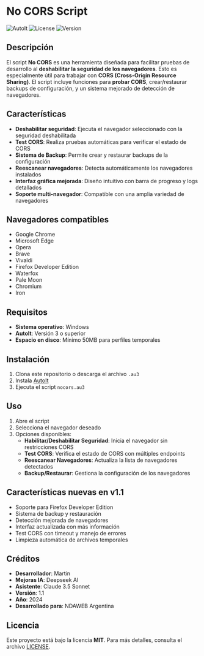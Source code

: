 # No CORS Script

![AutoIt](https://img.shields.io/badge/AutoIt-Script-blue) ![License](https://img.shields.io/badge/License-MIT-green) ![Version](https://img.shields.io/badge/Version-1.1-orange)

## Descripción

El script **No CORS** es una herramienta diseñada para facilitar pruebas de desarrollo al **deshabilitar la seguridad de los navegadores**. Esto es especialmente útil para trabajar con **CORS (Cross-Origin Resource Sharing)**. El script incluye funciones para **probar CORS**, crear/restaurar backups de configuración, y un sistema mejorado de detección de navegadores.

## Características

- **Deshabilitar seguridad**: Ejecuta el navegador seleccionado con la seguridad deshabilitada
- **Test CORS**: Realiza pruebas automáticas para verificar el estado de CORS
- **Sistema de Backup**: Permite crear y restaurar backups de la configuración
- **Reescanear navegadores**: Detecta automáticamente los navegadores instalados
- **Interfaz gráfica mejorada**: Diseño intuitivo con barra de progreso y logs detallados
- **Soporte multi-navegador**: Compatible con una amplia variedad de navegadores

## Navegadores compatibles

- Google Chrome
- Microsoft Edge
- Opera
- Brave
- Vivaldi
- Firefox Developer Edition
- Waterfox
- Pale Moon
- Chromium
- Iron

## Requisitos

- **Sistema operativo**: Windows
- **AutoIt**: Versión 3 o superior
- **Espacio en disco**: Mínimo 50MB para perfiles temporales

## Instalación

1. Clona este repositorio o descarga el archivo `.au3`
2. Instala [AutoIt](https://www.autoitscript.com/site/autoit/downloads/)
3. Ejecuta el script `nocors.au3`

## Uso

1. Abre el script
2. Selecciona el navegador deseado
3. Opciones disponibles:
   - **Habilitar/Deshabilitar Seguridad**: Inicia el navegador sin restricciones CORS
   - **Test CORS**: Verifica el estado de CORS con múltiples endpoints
   - **Reescanear Navegadores**: Actualiza la lista de navegadores detectados
   - **Backup/Restaurar**: Gestiona la configuración de los navegadores

## Características nuevas en v1.1

- Soporte para Firefox Developer Edition
- Sistema de backup y restauración
- Detección mejorada de navegadores
- Interfaz actualizada con más información
- Test CORS con timeout y manejo de errores
- Limpieza automática de archivos temporales

## Créditos

- **Desarrollador**: Martin
- **Mejoras IA**: Deepseek AI
- **Asistente**: Claude 3.5 Sonnet
- **Versión**: 1.1
- **Año**: 2024
- **Desarrollado para**: NDAWEB Argentina

## Licencia

Este proyecto está bajo la licencia **MIT**. Para más detalles, consulta el archivo [LICENSE](LICENSE).
